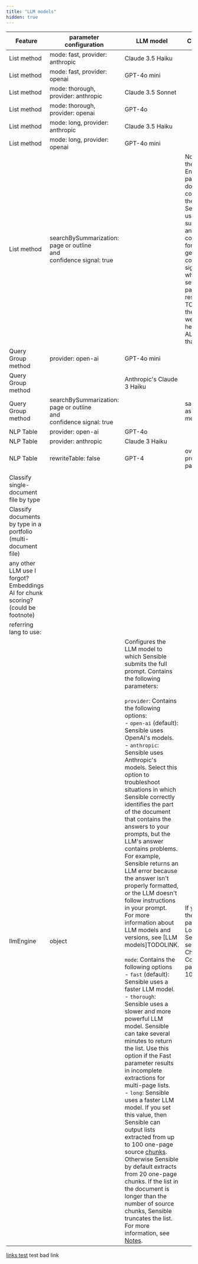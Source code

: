 ```yaml
---
title: "LLM models"
hidden: true
---
```


| Feature                                                      | parameter configuration                                      | LLM model                                                    | Comments                                                     |
| ------------------------------------------------------------ | ------------------------------------------------------------ | ------------------------------------------------------------ | ------------------------------------------------------------ |
| List method                                                  | mode: fast, provider: anthropic                              | Claude 3.5 Haiku                                             |                                                              |
| List method                                                  | mode: fast, provider: openai                                 | GPT-4o mini                                                  |                                                              |
| List method                                                  | mode: thorough, provider: anthropic                          | Claude 3.5 Sonnet                                            |                                                              |
| List method                                                  | mode: thorough, provider: openai                             | GPT-4o                                                       |                                                              |
| List method                                                  | mode: long, provider: anthropic                              | Claude 3.5 Haiku                                             |                                                              |
| List method                                                  | mode: long, provider: openai                                 | GPT-4o mini                                                  |                                                              |
| List method                                                  | searchBySummarization: page or outline<br/>and<br/>confidence signal: true |                                                              | Note that the LLM Engine parameter doesn't configure the LLMs Sensible uses for summarizing and locating context or for generating confidence signals when you set these parameters, respectively. TODO: list the models we use here...?? ALSO note that |
| Query Group method                                           | provider: open-ai                                            | GPT-4o mini                                                  |                                                              |
| Query Group method                                           |                                                              | Anthropic's Claude 3 Haiku                                   |                                                              |
| Query Group method                                           | searchBySummarization: page or outline<br/>and<br/>confidence signal: true |                                                              | same notes as for List method                                |
| NLP Table                                                    | provider: open-ai                                            | GPT-4o                                                       |                                                              |
| NLP Table                                                    | provider: anthropic                                          | Claude 3 Haiku                                               |                                                              |
| NLP Table                                                    | rewriteTable: false                                          | GPT-4                                                        | overrides provider parameter                                 |
|                                                              |                                                              |                                                              |                                                              |
| Classify single-document file by type                        |                                                              |                                                              |                                                              |
| Classify documents by type in a portfolio (multi-document file) |                                                              |                                                              |                                                              |
| any other LLM use I forgot? Embeddings AI for chunk scoring? (could be footnote) |                                                              |                                                              |                                                              |
| referring lang to use:                                       |                                                              |                                                              |                                                              |
| llmEngine                                                    | object                                                       | Configures the LLM model to which Sensible submits the full prompt. Contains the following parameters:<br/><br/>`provider`:  Contains the following options:<br/> - `open-ai` (default): Sensible uses OpenAI's models. <br/> - `anthropic`: Sensible uses Anthropic's models.  Select this option to troubleshoot situations in which Sensible correctly identifies the part of the document that contains the answers to your prompts, but the LLM's answer contains problems. For example, Sensible returns an LLM error because the answer isn't properly formatted, or the LLM doesn't follow instructions in your prompt.<br/>For more information about LLM models and versions, see [LLM models]TODOLINK. <br/><br/>`mode`:  Contains the following options<br/>- `fast` (default):  Sensible uses a faster LLM model. <br/>- `thorough`: Sensible uses a slower and more powerful LLM model. Sensible can take several minutes to return the list.  Use this option if the Fast parameter results in incomplete extractions for multi-page lists.<br/>- `long`: Sensible uses a faster LLM model. If you set this value, then Sensible can output lists extracted from up to 100 one-page source [chunks](doc:list#notes). Otherwise Sensible by default extracts from 20 one-page chunks. If the list in the document is longer than the number of source chunks, Sensible truncates the list.<br/>For more information, see [Notes](#notes). | If you set the Mode parameter to Long, then Sensible sets the Chunk Count parameter to 100. |

[links test](https://github.com/sensible-hq/sensible-docs/blob/main/readme-sync/assets/v0/diagrams_mermaid/readme1.txt) test bad link
